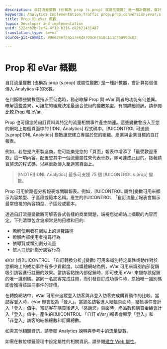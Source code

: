 ```yaml
---
description: 自訂流量變數 (也稱為 prop (s.prop) 或屬性變數) 是一種計數器，會計算每個值傳入 Analytics 中的次數。
keywords: Analytics Implementation;Traffic prop;prop;conversion;evar;s.prop;custom conversion insight;traffic variable
title: Prop 和 eVar 概觀
topic: Developer and implementation
uuid: 522cab2b-1ef8-4f10-b216-c82b21431487
translation-type: tm+mt
source-git-commit: 99ee24efaa517e8da700c67818c111c4aa90dc02

---
```



# Prop 和 eVar 概觀

自訂流量變數 (也稱為 prop (s.prop) 或屬性變數) 是一種計數器，會計算每個值傳入 Analytics 中的次數。

在判斷哪些變數應指派至何處時，務必瞭解 Prop 與 eVar 兩者的功能有何差異。瞭解這些差異，可讓您的組織決定最適合使用的變數類型。有關詳細資訊，請參閱[比較 Prop 和 eVar](/help/implement/analytics-terminology-basics/c-props-evars/props-vs-evars.md).

Prop 也可讓您將自訂資料與特定的流量相關事件產生關連。這些變數會嵌入至您的網站上每個頁面中的 [!DNL Analytics] 程式碼中。[!UICONTROL  可透過 ]s.prop[!DNL Analytics] 變數讓您建立專屬於您的組織、產業與企業目標的自訂報表。

例如，若您是汽車製造商，您可能樂見您的「頁面」報表中增添了「最受歡迎車款」這一項內容。配置您其中一個流量屬性來代表車款，即可達成此目的。接著請實施您的程式碼，以將車款傳入至適當頁面上。

> [!NOTE][!DNL Analytics] 最多可支援 75 個 [!UICONTROL s.prop] 變數。

Prop 可用於路徑分析報表或關聯報表。例如，[!UICONTROL 屬性]變數可用來顯示內容類型、子區段或範本名稱。產生的[!UICONTROL 「自訂流量」]報表會顯示最常檢視的內容類型、子區段或範本。

透過自訂流量變數將可解答各式各樣的商業問題，端視您從網站上擷取的內容而定。下列清單包含幾項常見的目標和目的: 

* 瞭解使用者在網站上的導覽路徑
* 瞭解內部使用者搜尋行為
* 依導覽或類別劃分流量
* 依人口統計劃分訪客行為

eVar (或[!UICONTROL 「自訂轉換分析」]變數) 可用來識別特定屬性或動作對於您網站上的成功事件有多少貢獻度。以媒體網站為例，eVar 可用來識別內部促銷吸引訪客進行註冊的效果。當訪客點按內部促銷時，即可使用 eVar 來儲存該促銷的唯一識別碼。當同一名訪客完成註冊，而引發自訂成功事件時，原始唯一識別碼即會獲得該註冊事件的評價。

在轉換網站中，eVar 可用來追蹤登入訪客與非登入訪客完成購買動作的比較。當訪客登入時，eVar 即會設為「登入」。當該名訪客進入結帳頁面時，結帳事件會計入「登入」值中。當訪客在購買後進入「感謝您」頁面時，產品數和購買金額會計入「登入」值中。產生的[!UICONTROL 「自訂 eVar」]報表會顯示「登入」和「非登入」訪客的結帳總數和訂購總數。

如需其他相關資訊，請參閱 Analytics 說明與參考中的[流量變數](https://marketing.adobe.com/resources/help/en_US/reference/traffic_var.html)。

如需在數位標籤管理中設定屬性的相關資訊，請參閱[建立 Web 屬性](/help/implement/c-implement-with-dtm/t-create-web-property.md)。
